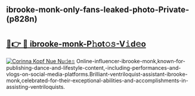 ## ibrooke-monk-only-fans​-leaked-photo​-Private-(p828n)


# <h2><a href="https://mediaupload.pro?title=ibrooke-monk&ref=git">🔗👉 🔴 ibrooke-monk-P𝚑ot𝚘𝚜-V𝚒d𝚎o</a></h2>

[![Corinna Kopf Nue Nu𝚍e𝚜](https://i.imgur.com/0qMVB7G.gif)](https://mediaupload.pro?title=ibrooke-monk&ref=git)
Online-influencer-ibrooke-monk,known-for-publishing-dance-and-lifestyle-content,-including-performances-and-vlogs-on-social-media-platforms.Brilliant-ventriloquist-assistant-ibrooke-monk,celebrated-for-their-exceptional-abilities-and-accomplishments-in-assisting-ventriloquists.  